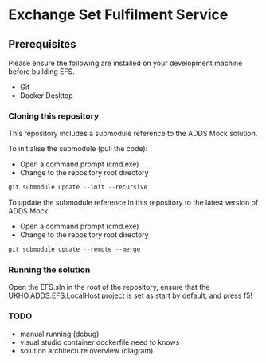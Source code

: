 # Exchange Set Fulfilment Service

## Prerequisites

Please ensure the following are installed on your development machine before building EFS.

* Git
* Docker Desktop

### Cloning this repository

This repository includes a submodule reference to the ADDS Mock solution. 

To initialise the submodule (pull the code):

* Open a command prompt (cmd.exe)
* Change to the repository root directory

 ```csharp
git submodule update --init --recursive
```

To update the submodule reference in this repository to the latest version of ADDS Mock:

* Open a command prompt (cmd.exe)
* Change to the repository root directory

 ```csharp
git submodule update --remote --merge
```

### Running the solution

Open the EFS.sln in the root of the repository, ensure that the UKHO.ADDS.EFS.LocalHost project is set as start by default, and press f5!

### TODO
- manual running (debug)
- visual studio container dockerfile need to knows
- solution architecture overview (diagram)


